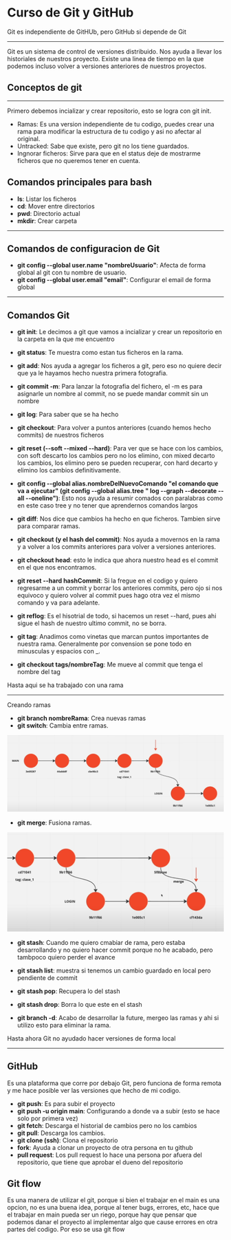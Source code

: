 # Curso de Git y GitHub

Git es independiente de GitHUb, pero GitHub si depende de Git

---
Git es un sistema de control de versiones distribuido.
Nos ayuda a llevar los historiales de nuestros proyecto. Existe una linea de tiempo en la que podemos incluso volver a versiones anteriores de nuestros proyectos.

## Conceptos de git

---
Primero debemos incializar y crear repositorio, esto se logra con git init.

* Ramas: Es una version independiente de tu codigo, puedes crear una rama para modificar la estructura de tu codigo y asi no afectar al original.
* Untracked: Sabe que existe, pero git no los tiene guardados.
* Ingnorar ficheros: Sirve para que en el status deje de mostrarme ficheros que no queremos tener en cuenta.

## Comandos principales para bash

* **ls**: Listar los ficheros
* **cd**: Mover entre directorios
* **pwd**: Directorio actual
* **mkdir**: Crear carpeta

---

## Comandos de configuracion de Git

* **git config --global user.name "nombreUsuario"**: Afecta de forma global al git con tu nombre de usuario.
* **git config --global user.email "email"**: Configurar el email de forma global

---

## Comandos Git

* **git init**: Le decimos a git que vamos a incializar y crear un repositorio en la carpeta en la que me encuentro

* **git status**: Te muestra como estan tus ficheros en la rama.

* **git add**: Nos ayuda a agregar los ficheros a git, pero eso no quiere decir que ya le hayamos hecho nuestra primera fotografia.

* **git commit -m**: Para lanzar la fotografia del fichero, el -m es para asignarle un nombre al commit, no se puede mandar commit sin un nombre

* **git log**: Para saber que se ha hecho

* **git checkout**: Para volver a puntos anteriores (cuando hemos hecho commits) de nuestros ficheros

* **git reset (--soft --mixed --hard)**: Para ver que se hace con los cambios, con soft descarto los cambios pero no los elimino, con mixed decarto los cambios, los elimino pero se pueden recuperar, con hard decarto y elimino los cambios definitivamente.

* **git config --global alias.nombreDelNuevoComando "el comando que va a ejecutar" (git config --global alias.tree " log --graph --decorate --all --oneline")**: Esto nos ayuda a resumir comados con paralabras como en este caso tree y no tener que aprendernos comandos largos

* **git diff**: Nos dice que cambios ha hecho en que ficheros. Tambien sirve para comparar ramas.

* **git checkout (y el hash del commit)**: Nos ayuda a movernos en la rama y a volver a los commits anteriores para volver a versiones anteriores.

* **git checkout head**: esto le indica que ahora nuestro head es el commit en el que nos encontramos.

* **git reset --hard hashCommit**: Si la fregue en el codigo y quiero regresarme a un commit y borrar los anteriores commits, pero ojo si nos equivoco y quiero volver al commit pues hago otra vez el mismo comando y va para adelante.

* **git reflog**: Es el hisotrial de todo, si hacemos un reset --hard, pues ahi sigue el hash de nuestro ultimo commit, no se borra.

* **git tag**: Anadimos como vinetas que marcan puntos importantes de nuestra rama. Generalmente por convension se pone todo en minusculas y espacios con _.

* **git checkout tags/nombreTag**: Me mueve al commit que tenga el nombre del tag

Hasta aqui se ha trabajado con una rama

---
Creando ramas

* **git branch nombreRama**: Crea nuevas ramas
* **git switch**: Cambia entre ramas.

![Flujo de git con dos ramas](img/Screenshot%202023-11-18%20095449.png)

* **git merge**: Fusiona ramas.

![Flujo de git con dos ramas](img/Screenshot%202023-11-18%20100458.png)

* **git stash**: Cuando me quiero cmabiar de rama, pero estaba desarrollando y no quiero hacer commit porque no he acabado, pero tambpoco quiero perder el avance

* **git stash list**: muestra si tenemos un cambio guardado en local pero pendiente de commit

* **git stash pop**: Recupera lo del stash

* **git stash drop**: Borra lo que este en el stash

* **git branch -d**: Acabo de desarrollar la future, mergeo las ramas y ahi si utilizo esto para eliminar la rama.

Hasta ahora Git no ayudado hacer versiones de forma local

---

## GitHub

Es una plataforma que corre por debajo Git, pero funciona de forma remota y me hace posible ver las versiones que hecho de mi codigo.

* **git push**: Es para subir el proyecto
* **git push -u origin main**: Configurando a donde va a subir (esto se hace solo por primera vez)
* **git fetch**: Descarga el historial de cambios pero no los cambios
* **git pull**: Descarga los cambios.
* **git clone (ssh)**: Clona el repositorio
* **fork**: Ayuda a clonar un proyecto de otra persona en tu github
* **pull request**: Los pull request lo hace una persona por afuera del repositorio, que tiene que aprobar el dueno del repositorio

## Git flow

Es una manera de utilizar el git, porque si bien el trabajar en el main es una opcion, no es una buena idea, porque al tener bugs, errores, etc, hace que el trabajar en main pueda ser un riego, porque hay que pensar que podemos danar el proyecto al implementar algo que cause errores en otra partes del codigo. Por eso se usa git flow
